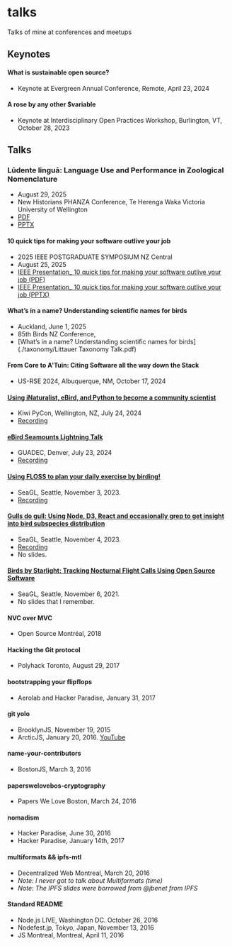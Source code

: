 # talks
Talks of mine at conferences and meetups

## Keynotes

#### What is sustainable open source?
  - Keynote at Evergreen Annual Conference, Remote, April 23, 2024

#### A rose by any other $variable
  - Keynote at Interdisciplinary Open Practices Workshop, Burlington, VT, October 28, 2023

## Talks

### Lūdente linguā: Language Use and Performance in Zoological Nomenclature
- August 29, 2025
- New Historians PHANZA Conference, Te Herenga Waka Victoria University of Wellington
- [PDF](taxonomy/2025.08.29%20-%20New%20Historians%20-%20Ludente%20lingua.pdf)
- [PPTX](taxonomy/2025.08.29%20-%20New%20Historians%20-%20Ludente%20lingua.pptx)

#### 10 quick tips for making your software outlive your job
  - 2025 IEEE POSTGRADUATE SYMPOSIUM NZ Central
  - August 25, 2025
  - [IEEE Presentation_ 10 quick tips for making your software outlive your job (PDF)](./IEEE%20Presentation_%2010%20quick%20tips%20for%20making%20your%20software%20outlive%20your%20job.pdf)
  - [IEEE Presentation_ 10 quick tips for making your software outlive your job (PPTX)](./IEEE%20Presentation_%2010%20quick%20tips%20for%20making%20your%20software%20outlive%20your%20job.pptx)

#### What’s in a name? Understanding scientific names for birds
  - Auckland, June 1, 2025
  - 85th Birds NZ Conference,
  - [What’s in a name? Understanding scientific names for birds](./taxonomy/Littauer Taxonomy Talk.pdf)

#### From Core to A'Tuin: Citing Software all the way down the Stack
  - US-RSE 2024, Albuquerque, NM, October 17, 2024

#### [Using iNaturalist, eBird, and Python to become a community scientist](https://www.youtube.com/watch?v=-KkQEzmOOBY)
  - Kiwi PyCon, Wellington, NZ, July 24, 2024
  - [Recording](https://www.youtube.com/watch?v=-KkQEzmOOBY)

#### [eBird Seamounts Lightning Talk](https://www.youtube.com/watch?v=0oRa8bnNUjk&t=2410s)
  - GUADEC, Denver, July 23, 2024
  - [Recording](https://www.youtube.com/watch?v=0oRa8bnNUjk&t=2410s)

#### [Using FLOSS to plan your daily exercise by birding!](https://osem.seagl.org/conferences/seagl2023/program/proposals/1003)
  - SeaGL, Seattle, November 3, 2023.
  - [Recording](https://www.youtube.com/live/9-mCsIonljc?si=v1UPT6wME9ahbq1X&t=4868)

#### [Gulls do gull: Using Node, D3, React and occasionally grep to get insight into bird subspecies distribution](https://osem.seagl.org/conferences/seagl2022/program/proposals/915)
  - SeaGL, Seattle, November 4, 2023.
  - [Recording](https://osem.seagl.org/conferences/seagl2022/program/proposals/915)
  - No slides.

#### [Birds by Starlight: Tracking Nocturnal Flight Calls Using Open Source Software](https://osem.seagl.org/conferences/seagl2021/program/proposals/844)
  - SeaGL, Seattle, November 6, 2021.
  - No slides that I remember.

#### NVC over MVC
  - Open Source Montréal, 2018

#### Hacking the Git protocol
  - Polyhack Toronto, August 29, 2017

#### bootstrapping your flipflops
  - Aerolab and Hacker Paradise, January 31, 2017

#### git yolo
  - BrooklynJS, November 19, 2015
  - ArcticJS, January 20, 2016. [YouTube](https://www.youtube.com/watch?v=_KY9ltbdoK4&list=PL3bvPCw5QCLLJUL2Q_bBI1bi9bYQ-4hci&index=3)

#### name-your-contributors
  - BostonJS, March 3, 2016

#### paperswelovebos-cryptography
  - Papers We Love Boston, March 24, 2016

#### nomadism
  - Hacker Paradise, June 30, 2016
  - Hacker Paradise, January 14th, 2017

#### multiformats && ipfs-mtl
  - Decentralized Web Montreal, March 20, 2016
  - _Note: I never got to talk about Multiformats (time)_
  - _Note: The IPFS slides were borrowed from @jbenet from IPFS_

#### Standard README
  - Node.js LIVE, Washington DC. October 26, 2016
  - Nodefest.jp, Tokyo, Japan, November 13, 2016
  - JS Montreal, Montreal, April 11, 2016